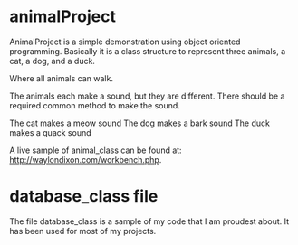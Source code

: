 # animalProject

AnimalProject is a simple demonstration using object oriented programming. 
Basically it is a class structure to represent three animals, a cat, a dog, and a duck. 

Where all animals can walk. 

The animals each make a sound, but they are different. There should be a required common method to make the sound. 

The cat makes a meow sound 
The dog makes a bark sound 
The duck makes a quack sound 

A live sample of animal_class can be found at: http://waylondixon.com/workbench.php.

# database_class file
The file database_class is a sample of my code that I am proudest about. It has been used for most of my projects.
